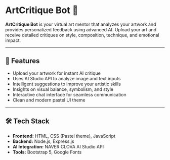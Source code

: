 # ArtCritique Bot 🎨

**ArtCritique Bot** is your virtual art mentor that analyzes your artwork and provides personalized feedback using advanced AI. Upload your art and receive detailed critiques on style, composition, technique, and emotional impact.

---

## 🚀 Features

- Upload your artwork for instant AI critique
- Uses AI Studio API to analyze image and text inputs
- Intelligent suggestions to improve your artistic skills
- Insights on visual balance, symbolism, and style
- Interactive chat interface for seamless communication
- Clean and modern pastel UI theme

---

## 🛠️ Tech Stack

- **Frontend:** HTML, CSS (Pastel theme), JavaScript
- **Backend:** Node.js, Express.js
- **AI Integration:** NAVER CLOVA AI Studio API
- **Tools:** Bootstrap 5, Google Fonts
